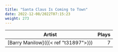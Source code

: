 ```yaml
---
title: "Santa Claus Is Coming to Town"
date: 2022-12-08/2022T07:15:23
weight: 273
---
```




 Artist | Plays 
----- | -----:
[Barry Manilow]({{< ref "t31897">}}) | 7
